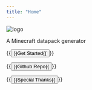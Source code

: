 ```yaml
---
title: "Home"
---
```


![logo](logo.png)

A Minecraft datapack generator

{{<button relref="get-started">}}Get Started{{</button>}}

{{<button href="https://github.com/VanillaCreator/VanillaCreator">}}Github Repo{{</button>}}

{{<button relref="special-thanks">}}Special Thanks{{</button>}}
